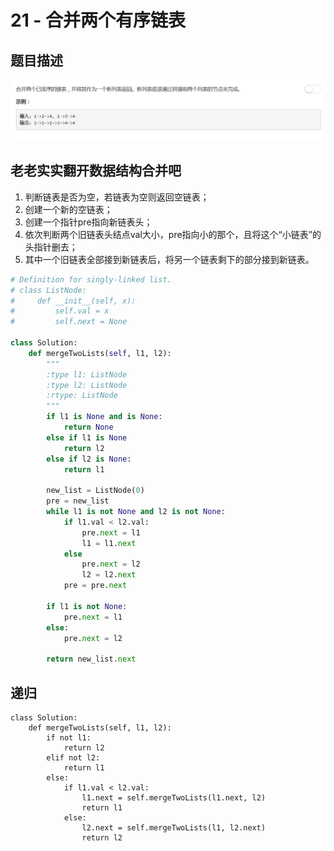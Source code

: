# 21 - 合并两个有序链表

## 题目描述
![problem](images/21.png)

## 老老实实翻开数据结构合并吧
1. 判断链表是否为空，若链表为空则返回空链表；
2. 创建一个新的空链表；
3. 创建一个指针pre指向新链表头；
4. 依次判断两个旧链表头结点val大小，pre指向小的那个，且将这个“小链表”的头指针删去；
5. 其中一个旧链表全部接到新链表后，将另一个链表剩下的部分接到新链表。
```python
# Definition for singly-linked list.
# class ListNode:
#     def __init__(self, x):
#         self.val = x
#         self.next = None

class Solution:
    def mergeTwoLists(self, l1, l2):
        """
        :type l1: ListNode
        :type l2: ListNode
        :rtype: ListNode
        """
        if l1 is None and is None:
        	return None
        else if l1 is None
        	return l2
        else if l2 is None:
        	return l1

        new_list = ListNode(0)
        pre = new_list
        while l1 is not None and l2 is not None:
        	if l1.val < l2.val:
        		pre.next = l1
        		l1 = l1.next
        	else
        		pre.next = l2
        		l2 = l2.next
        	pre = pre.next

        if l1 is not None:
        	pre.next = l1
        else:
        	pre.next = l2

        return new_list.next

```

## 递归
```
class Solution:
    def mergeTwoLists(self, l1, l2):
    	if not l1:
    		return l2
    	elif not l2:
    		return l1
    	else:
    		if l1.val < l2.val:
    			l1.next = self.mergeTwoLists(l1.next, l2)
    			return l1
    		else:
    			l2.next = self.mergeTwoLists(l1, l2.next)
    			return l2
```